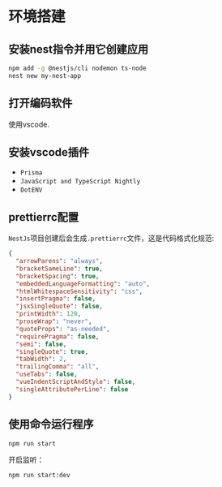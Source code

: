 # 环境搭建

## 安装nest指令并用它创建应用

```bash
npm add -g @nestjs/cli nodemon ts-node
nest new my-nest-app
```

## 打开编码软件

使用vscode.

## 安装vscode插件

- `Prisma`
- `JavaScript and TypeScript Nightly`
- `DotENV`

## prettierrc配置

`NestJs`项目创建后会生成`.prettierrc`文件，这是代码格式化规范:

```json
{
  "arrowParens": "always",
  "bracketSameLine": true,
  "bracketSpacing": true,
  "embeddedLanguageFormatting": "auto",
  "htmlWhitespaceSensitivity": "css",
  "insertPragma": false,
  "jsxSingleQuote": false,
  "printWidth": 120,
  "proseWrap": "never",
  "quoteProps": "as-needed",
  "requirePragma": false,
  "semi": false,
  "singleQuote": true,
  "tabWidth": 2,
  "trailingComma": "all",
  "useTabs": false,
  "vueIndentScriptAndStyle": false,
  "singleAttributePerLine": false
}
```

## 使用命令运行程序

```bash
npm run start
```

开启监听：

```bash
npm run start:dev
```

